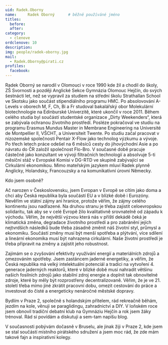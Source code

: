 ```yaml
---
uid: Radek.Oborny
name:     Radek Oborný  	# běžně používáné jméno
titles:
  before: 
  after: 
category:
  - clenove
ordclenove: 10
description: 
img: people/radek-oborny.jpg 
mail:
  - Radek.Oborny@pirati.cz
profiles: 
  facebook:
---
```

Radek Oborný se narodil v Olomouci v roce 1990 kde žil a chodil do školy, ZŠ Svornosti a později Anglické Sekce Gymnázia Olomouc Hejčín, do svých šestnácti let, než se vypravil za studiem na střední školu Strathallan School ve Skotsku jako součást stipendiálního programu HMC. Po absolovování A-Levels v oborech M, F, Ch, Bi a Fr studoval bakalářský obor Molekulární biotechnologie na Edinburské Univerzitě, které ukončil v roce 2011. Během celého studia byl součástí studentské organizace „Dirty Weekenders“, která se zabývala ochranou životního prostředí. Posléze pokračoval ve studiu na programu Erasmus Mundus Master in Membrane Engineering na Université de Montpellier II, VŠCHT, a Universiteit Twente. Po studiu začal pracovat v nizozemské společnosti Pentair X-Flow jako technolog výzkumu a vývoje. Po třech letech práce odešel na 6 měsíců cesty do jihovýchodní Asie a po návratu do ČR založil společnost Flo-Bro. V současné době pracuje částečně jako konzultant ve vývoji filtračních technologií a absolvuje 5-ti měsíční stáž v Evropské Komisi v DG-RTD ve skupině zabývající se Cirkulární ekonomikou. Mimo mateřským jazykem mluví Radek plynně Anglicky, Holandsky, Francouzsky a na komunikativní úrovni Německy.

Kdo jsem osobně?

Ač narozen v Československu, jsem Evropan v Evropě se cítím jako doma a chci aby Česká republika byla součástí EU a v blízké době i Eurozóny. Nevěřím ve státní zájmy ani hranice, protože věřím, že zájmy celého kontinentu jsou nadřazené. Na druhou stranu je třeba zajistit celoevropskou solidaritu, tak aby se v celé Evropě žilo kvalitativně srovnatelně od západu k východu. Věřím, že největší výzvou která nás v příští dekádě čeká je klimatická změna, degradace životního prostředí a pro zabránění jejích nejtvrdších následků bude třeba zásadně změnit náš životní styl, průmysl a ekonomiku. Součástí změny musí být menší spotřeba a plýtvání, více sdílení a lineární ekonomika musí být nahrazena cirkulární. Naše životní prostředí je třeba připravit na změny a zajistit jeho robustnost.

Zajímám se o zvyšování efektivity využívání energií a materiálních zdrojů a omezováním spotřeby. Jsem zastáncem jaderné energetiky, a věřím, že Česká republika má velký intelektuální potenciál a tradici na vytvoření 4. generace jaderných reaktorů, které v blízké době musí nahradit většinu našich fosilních zdrojů jako stabilní zdroj energie a doplnit tak obnovitelné zdroje, které by měly být rozprostřeny decentralizovaně. Věřím, že je ve 21. století třeba mimo jiné zkrátit pracovní dobu, omezit cestování do práce a investovat do čisté a energeticky nenáročné městské dopravy.

Bydlím v Praze 2, společně s holandským přítelem, rád rekreačně běhám, jezdím na kole, věnuji se paraglidingu, zahradnictví a DIY. V loňském roce jsem obnovil tradiční debatní klub na Gymnáziu Hejčín a rok jsem žáky trénoval. Rád si povídám a diskutuji a sem-tam napíšu blog.

V současnosti pobývám dočasně v Bruselu, ale jinak žiji v Praze 2, kde jsem se stal součástí místního pirátského sdružení a jsem moc rád, že zde mám takové fajn a inspirativní kolegy.
